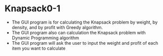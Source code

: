 # Knapsack0-1
- The GUI program is for calculating the Knapsack problem by weight, by density, and by profit with Greedy algorithm. 
- The GUI program also can calculation the Knapsack problem with Dynamic Programming algorithm
- The GUI program will ask the user to input the weight and profit of each item you want to calculate
